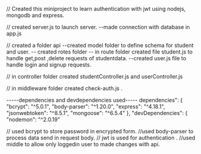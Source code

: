 // Created this miniproject to learn authentication with jwt using nodejs, mongodb and express.

// created server.js to launch server.
 --made connection with database in app.js

// created a folder api
--created model folder to define schema for student and user.
-- created rotes folder 
  -- in route folder created file student.js to handle get,post ,delete requests of studentdata.
  --created user.js file to handle login and signup requests.

// in controller folder created studentController.js and userController.js

// in middleware folder created check-auth.js .

-----dependencies and devdependencies used-----
dependencies": {
    "bcrypt": "^5.0.1",
    "body-parser": "^1.20.0",
    "express": "^4.18.1",
    "jsonwebtoken": "^8.5.1",
    "mongoose": "^6.5.4"
  },
  "devDependencies": {
    "nodemon": "^2.0.19"

// used bcrypt to store password in encrypted form.
//used body-parser to process data send in request body.
// jwt is used for authentication .
//used middle to allow only loggedin user to made changes with api.